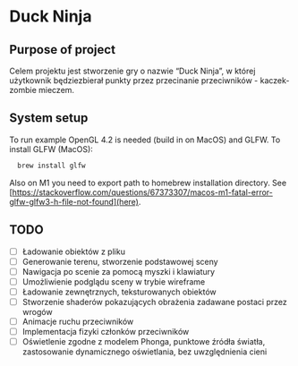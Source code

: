 # Duck Ninja

## Purpose of project

Celem projektu jest stworzenie gry o nazwie “Duck Ninja”, w której użytkownik będziezbierał punkty przez przecinanie przeciwników - kaczek-zombie mieczem.

## System setup

To run example OpenGL 4.2 is needed (build in on MacOS) and GLFW.
To install GLFW (MacOS):

```bash
  brew install glfw
```

Also on M1 you need to export path to homebrew installation directory.
See [https://stackoverflow.com/questions/67373307/macos-m1-fatal-error-glfw-glfw3-h-file-not-found](here).

## TODO

- [ ] Ładowanie obiektów z pliku
- [ ] Generowanie terenu, stworzenie podstawowej sceny
- [ ] Nawigacja po scenie za pomocą myszki i klawiatury
- [ ] Umożliwienie podglądu sceny w trybie wireframe
- [ ] Ładowanie zewnętrznych, teksturowanych obiektów
- [ ] Stworzenie shaderów pokazujących obrażenia zadawane postaci przez wrogów
- [ ] Animacje ruchu przeciwników
- [ ] Implementacja fizyki członków przeciwników
- [ ] Oświetlenie zgodne z modelem Phonga, punktowe źródła światła, zastosowanie dynamicznego oświetlania, bez uwzględnienia cieni
